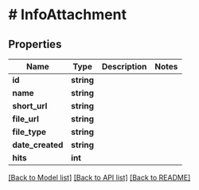 # # InfoAttachment

## Properties

Name | Type | Description | Notes
------------ | ------------- | ------------- | -------------
**id** | **string** |  |
**name** | **string** |  |
**short_url** | **string** |  |
**file_url** | **string** |  |
**file_type** | **string** |  |
**date_created** | **string** |  |
**hits** | **int** |  |

[[Back to Model list]](../../README.md#models) [[Back to API list]](../../README.md#endpoints) [[Back to README]](../../README.md)
